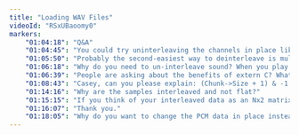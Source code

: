 ```yaml
---
title: "Loading WAV Files"
videoId: "RSxUBaoomy0"
markers:
    "01:04:18": "Q&A"
    "01:04:45": "You could try uninterleaving the channels in place like this: http://imgur.com/ZcDu4Tb"
    "01:05:50": "Probably the second-easiest way to deinterleave is multi-pass. Swap R0/L1, R2/L3, L4/L5 etc. Then do the same with two-sample blocks, four-sample blocks, etc. Easiest way is to deinterleave directly into mix/output buffer."
    "01:06:18": "Why do you need to un-interleave sound? When you play it, you still have to read both left and right values."
    "01:06:39": "People are asking about the benefits of extern C? What issues does it address?"
    "01:08:43": "Casey, can you please explain: (Chunk->Size + 1) & -1 ?"
    "01:14:16": "Why are the samples interleaved and not flat?"
    "01:15:15": "If you think of your interleaved data as an Nx2 matrix, then transposition can be viewed as interleaving. Here is an in-place way to do it: https://goo.gl/fgPmrg"
    "01:16:07": "Thank you."
    "01:18:05": "Why do you want to change the PCM data in place instead of compacting it to just the information you need and allocating extra space?"
---
```

